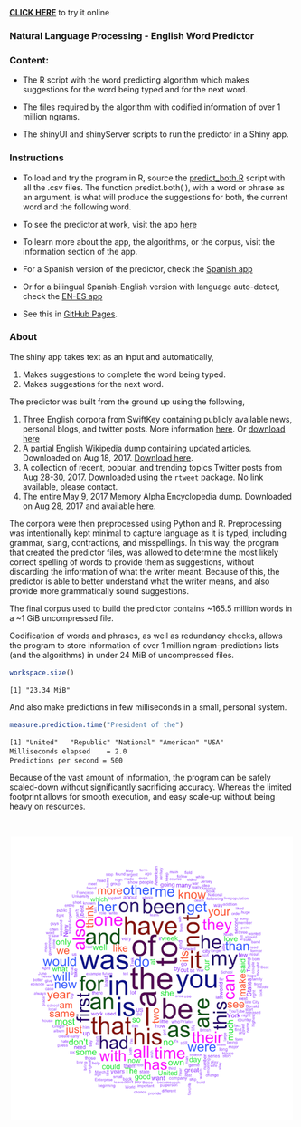 <a href="https://rvaz.shinyapps.io/english_predictor/" target="_blank">
<b>CLICK HERE</b></a> to try it online

### Natural Language Processing - English Word Predictor

### Content:  

* The R script with the word predicting algorithm which makes suggestions for 
the word being typed and for the next word.   

* The files required by the algorithm  with codified information of over 1 million ngrams.  

* The shinyUI and shinyServer scripts to run the predictor in a Shiny app.  

### Instructions

* To load and try the program in R, source the 
[predict_both.R](predict_both.R) script with all the .csv files.
The function predict.both( ), with a word or phrase as an argument, is what will
produce the suggestions for both, the current word and the following word. 

* To see the predictor at work, visit the app 
<a href="https://rvaz.shinyapps.io/english_predictor/" target="_blank">here</a>

* To learn more about the app, the algorithms, or the corpus, visit the 
information section of the app.

* For a Spanish version of the predictor, check the
<a href="https://rvaz.shinyapps.io/es_predictor/" target="_blank">Spanish app</a>

* Or for a bilingual Spanish-English version with language auto-detect, check the 
<a href="https://rvaz.shinyapps.io/en_es_predictor/" target="_blank">EN-ES app</a>

* See this in [GitHub Pages](https://reyvaz.github.io/NLP-English-Predictor/).  

### About

The shiny app takes text as an input and automatically,  

1. Makes suggestions to complete the word being typed.  
2. Makes suggestions for the next word.  

The predictor was built from the ground up using the following, 

1. Three English corpora from SwiftKey containing publicly available news, 
personal blogs, and twitter posts. More information [here](https://web-beta.archive.org/web/20160930083655/http://www.corpora.heliohost.org/aboutcorpus.html). Or [download here](https://d396qusza40orc.cloudfront.net/dsscapstone/dataset/Coursera-SwiftKey.zip)  
2. A partial English Wikipedia dump containing updated articles. Downloaded on 
Aug 18, 2017. [Download here](https://dumps.wikimedia.org/enwiki/20170820/enwiki-20170820pages-articles1.xml-p10p30302.bz2).  
3. A collection of recent, popular, and trending topics Twitter posts from Aug 28-30, 2017. Downloaded using the `rtweet` package. No link available, please contact. 
4. The entire May 9, 2017 Memory Alpha Encyclopedia dump. Downloaded on Aug 28, 2017 and available [here](http://memory-alpha.wikia.com/wiki/Memory_Alpha:Database_download).

The corpora were then preprocessed using Python and R. Preprocessing was 
intentionally kept minimal to capture language as it is typed, including 
grammar, slang, contractions, and misspellings. In this way, the program that 
created the predictor files, was allowed to determine the most likely 
correct spelling of words to provide them as suggestions, without discarding the 
information of what the writer meant. Because of this, the predictor is able to 
better understand what the writer means, and also provide more grammatically 
sound suggestions. 

The final corpus used to build the predictor contains ~165.5 million words 
in a ~1 GiB uncompressed file.

Codification of words and phrases, as well as redundancy checks, allows the 
program to store information of over 1 million ngram-predictions lists (and the 
algorithms) in under 24 MiB of uncompressed files.
```r
workspace.size()
```
```
[1] "23.34 MiB"
```
And also make predictions in few milliseconds in a small, personal system. 
```r
measure.prediction.time("President of the")
```
```
[1] "United"   "Republic" "National" "American" "USA"     
Milliseconds elapsed    = 2.0 
Predictions per second = 500 
```
Because of the vast amount of information, the program can be safely scaled-down
without significantly sacrificing accuracy. Whereas the limited footprint 
allows for smooth execution, and easy scale-up without being heavy on resources.

<br>
<p align="center">
<a href="https://reyvaz.github.io/NLP-English-Predictor/" 
rel="see html report">
<img src="eng_cloud4.png" alt="Drawing" width = "500"></a>
</p>
<br><br>
